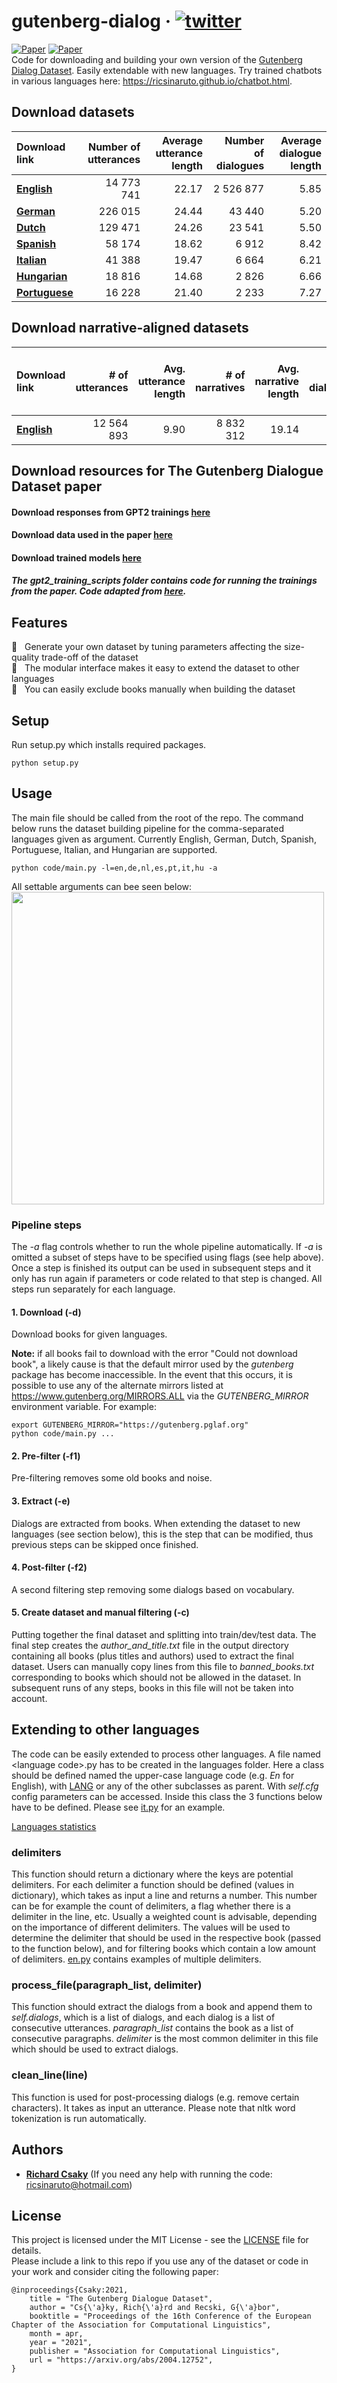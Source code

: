 # gutenberg-dialog &middot; [![twitter](https://img.shields.io/twitter/url/https/shields.io.svg?style=social)](https://ctt.ac/GZedD)
[![Paper](https://img.shields.io/badge/Accepted%20at-EACL%202021-yellow.svg)](https://arxiv.org/abs/2004.12752)
[![Paper](https://img.shields.io/badge/Try-Chatbot-red.svg)](https://ricsinaruto.github.io/chatbot.html)  
Code for downloading and building your own version of the [Gutenberg Dialog Dataset](https://arxiv.org/abs/2004.12752). Easily extendable with new languages. Try trained chatbots in various languages here: https://ricsinaruto.github.io/chatbot.html.


## Download datasets

|Download link | Number of utterances | Average utterance length | Number of dialogues | Average dialogue length |
| :--- | ---: | ---: | ---: | ---: | 
|[**English**](https://mega.nz/file/uZ8iFL4J#__kDHoJVhgv7JOl4sKQtPoTW9COHhlKdzd2U8m95ej0)| 14 773 741 | 22.17 | 2 526 877 | 5.85 |
|[**German**](https://mega.nz/file/jVlGmTbY#gT_-3xMNi2FX5782ybGLcqz2DiCMtE_Ga6QIPZYB8qg) | 226 015 | 24.44 | 43 440 | 5.20 |
|[**Dutch**](https://mega.nz/file/DRFEXTiK#Dh5adlppRc7yoBsZUhf3jPwJvTpZgoyixdw8ELRLjW0) | 129 471 | 24.26 | 23 541 | 5.50 |
|[**Spanish**](https://mega.nz/file/SZ8GiRoY#9oEAG5EYzlKFSiSh_9dpNRhEwVa8m9_GMSDBDH_z7ZE) | 58 174 | 18.62 | 6 912 | 8.42 |
|[**Italian**](https://mega.nz/file/vJF2DDSC#3b-Qjeqi85hhcLeDyun16DIYUMB4iNwGUn47BTBKu6I) | 41 388 | 19.47 | 6 664 | 6.21 |
|[**Hungarian**](https://mega.nz/file/GNFCUJhS#8uEsZa53uCTEzI04_TzzDHmvGmfgbpXAhY5N-unPStM) | 18 816 | 14.68 | 2 826 | 6.66 |
|[**Portuguese**](https://mega.nz/file/eMkgmRIC#7zdi0VGhCZSG2ULqFi6MU0NXndwlhgTEJCaXcvki8sA) | 16 228 | 21.40 | 2 233 | 7.27 |

## Download narrative-aligned datasets

|Download link | # of utterances | Avg. utterance length | # of narratives | Avg. narrative length | # of dialogues | Avg. dialogue length (utterances only) | Avg. dialogue length |
| :--- | ---: | ---: | ---: | ---: | ---: | ---: | ---: | 
|[**English**](https://drive.google.com/file/d/17UyDfMsC7aBWbY-4okpqqqKWZQf2Yrm0/view?usp=sharing)| 12 564 893 | 9.90 | 8 832 312 | 19.14 | 2 756 600 | 4.56 | 7.76 |

## Download resources for The Gutenberg Dialogue Dataset paper
#### Download responses from GPT2 trainings [here](https://mega.nz/file/KEkmFBIS#jI4CNeUifjSjVytayl7pXZHiUOMConFifeusP_rUb1c)
#### Download data used in the paper [here](https://mega.nz/file/aIcTiIZR#ZAvDCYOcIaPedfSDXRaLK5-panAJ-Wai99JCMuiIpe4)
#### Download trained models [here](https://mega.nz/file/WcMXBCRZ#9XRnMKPm8t7-YHSVESjGeAHc9l7Ll_3WxQarfIfDfKg)
##### The gpt2_training_scripts folder contains code for running the trainings from the paper. Code adapted from [here](https://github.com/huggingface/transfer-learning-conv-ai).

## Features
  :twisted_rightwards_arrows: &nbsp; Generate your own dataset by tuning parameters affecting the size-quality trade-off of the dataset  
  :rocket: &nbsp; The modular interface makes it easy to extend the dataset to other languages  
  :floppy_disk: &nbsp; You can easily exclude books manually when building the dataset  


## Setup
Run setup.py which installs required packages.
```
python setup.py
```

## Usage
The main file should be called from the root of the repo. The command below runs the dataset building pipeline for the comma-separated languages given as argument. Currently English, German, Dutch, Spanish, Portuguese, Italian, and Hungarian are supported.
```
python code/main.py -l=en,de,nl,es,pt,it,hu -a
```
All settable arguments can bee seen below:  
<a><img src="https://github.com/ricsinaruto/gutenberg-dialog/blob/master/docs/help.png" align="top" height="500" ></a>

### Pipeline steps
The *-a* flag controls whether to run the whole pipeline automatically. If *-a* is omitted a subset of steps have to be specified using flags (see help above). Once a step is finished its output can be used in subsequent steps and it only has run again if parameters or code related to that step is changed. All steps run separately for each language.

#### 1. Download (-d)
Download books for given languages.

**Note:** if all books fail to download with the error "Could not download book", a likely cause is that the default mirror used by the *gutenberg* package has become inaccessible. In the event that this occurs, it is possible to use any of the alternate mirrors listed at https://www.gutenberg.org/MIRRORS.ALL via the *GUTENBERG_MIRROR* environment variable. For example:
```
export GUTENBERG_MIRROR="https://gutenberg.pglaf.org"
python code/main.py ...
```

#### 2. Pre-filter (-f1)
Pre-filtering removes some old books and noise.

#### 3. Extract (-e)
Dialogs are extracted from books. When extending the dataset to new languages (see section below), this is the step that can be modified, thus previous steps can be skipped once finished.

#### 4. Post-filter (-f2)
A second filtering step removing some dialogs based on vocabulary.

#### 5. Create dataset and manual filtering (-c)
Putting together the final dataset and splitting into train/dev/test data. The final step creates the *author_and_title.txt* file in the output directory containing all books (plus titles and authors) used to extract the final dataset. Users can manually copy lines from this file to *banned_books.txt* corresponding to books which should not be allowed in the dataset. In subsequent runs of any steps, books in this file will not be taken into account.

## Extending to other languages
The code can be easily extended to process other languages. A file named \<language code\>.py has to be created in the languages folder. Here a class should be defined named the upper-case language code (e.g. *En* for English), with [LANG](https://github.com/ricsinaruto/gutenberg-dialog/blob/master/code/languages/lang.py) or any of the other subclasses as parent. With *self.cfg* config parameters can be accessed. Inside this class the 3 functions below have to be defined. Please see [it.py](https://github.com/ricsinaruto/gutenberg-dialog/blob/master/code/languages/it.py) for an example.

[Languages statistics](https://docs.google.com/spreadsheets/d/15v7lhZJusknd6UfnPfaHIriKvIlShFq2tqTsU7M82bI/edit?usp=sharing)

### delimiters
This function should return a dictionary where the keys are potential delimiters. For each delimiter a function should be defined (values in dictionary), which takes as input a line and returns a number. This number can be for example the count of delimiters, a flag whether there is a delimiter in the line, etc. Usually a weighted count is advisable, depending on the importance of different delimiters. The values will be used to determine the delimiter that should be used in the respective book (passed to the function below), and for filtering books which contain a low amount of delimiters. [en.py](https://github.com/ricsinaruto/gutenberg-dialog/blob/master/code/languages/en.py) contains examples of multiple delimiters.

### process_file(paragraph_list, delimiter)
This function should extract the dialogs from a book and append them to *self.dialogs*, which is a list of dialogs, and each dialog is a list of consecutive utterances. *paragraph_list* contains the book as a list of consecutive paragraphs. *delimiter* is the most common delimiter in this file which should be used to extract dialogs.

### clean_line(line)
This function is used for post-processing dialogs (e.g. remove certain characters). It takes as input an utterance. Please note that nltk word tokenization is run automatically.


## Authors
* **[Richard Csaky](https://ricsinaruto.github.io)** (If you need any help with running the code: ricsinaruto@hotmail.com)

## License
This project is licensed under the MIT License - see the [LICENSE](https://github.com/ricsinaruto/gutenberg-dialog/blob/master/LICENSE) file for details.  
Please include a link to this repo if you use any of the dataset or code in your work and consider citing the following paper:
```
@inproceedings{Csaky:2021,
    title = "The Gutenberg Dialogue Dataset",
    author = "Cs{\'a}ky, Rich{\'a}rd and Recski, G{\'a}bor",
    booktitle = "Proceedings of the 16th Conference of the European Chapter of the Association for Computational Linguistics",
    month = apr,
    year = "2021",
    publisher = "Association for Computational Linguistics",
    url = "https://arxiv.org/abs/2004.12752",
}
```
